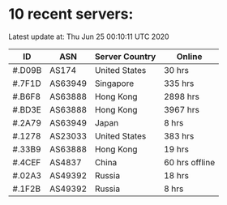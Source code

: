 # 10 recent servers:

Latest update at: Thu Jun 25 00:10:11 UTC 2020

| ID | ASN | Server Country | Online |
| -- | --- | -------------- | ------ |
| #.D09B | AS174 | United States | 30 hrs |
| #.7F1D | AS63949 | Singapore | 335 hrs |
| #.B6F8 | AS63888 | Hong Kong | 2898 hrs |
| #.BD3E | AS63888 | Hong Kong | 3967 hrs |
| #.2A79 | AS63949 | Japan | 8 hrs |
| #.1278 | AS23033 | United States | 383 hrs |
| #.33B9 | AS63888 | Hong Kong | 19 hrs |
| #.4CEF | AS4837 | China | 60 hrs offline |
| #.02A3 | AS49392 | Russia | 18 hrs |
| #.1F2B | AS49392 | Russia | 8 hrs |

